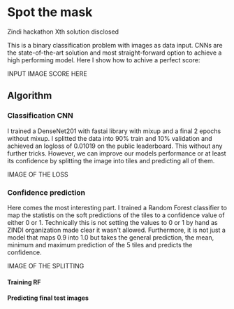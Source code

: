# Spot the mask
Zindi hackathon Xth solution disclosed

This is a binary classification problem with images as data input. CNNs are the state-of-the-art solution and most straight-forward option to achieve a high performing model. Here I show how to achive a perfect score:

INPUT IMAGE SCORE HERE

## Algorithm 

### Classification CNN

I trained a DenseNet201 with fastai library with mixup and a final 2 epochs without mixup. I splitted the data into 90% train and 10% validation and achieved an logloss of 0.01019 on the public leaderboard. This without any further tricks. However, we can improve our models performance or at least its confidence by splitting the image into tiles and predicting all of them.

IMAGE OF THE LOSS

### Confidence prediction

Here comes the most interesting part. I trained a Random Forest classifier to map the statistis on the soft predictions of the tiles to a confidence value of either 0 or 1. Technically this is not setting the values to 0 or 1 by hand as ZINDI organization made clear it wasn't allowed. Furthermore, it is not just a model that maps 0.9 into 1.0 but takes the general prediction, the mean, minimum and maximum prediction of the 5 tiles and predicts the confidence.

IMAGE OF THE SPLITTING

#### Training RF

#### Predicting final test images

